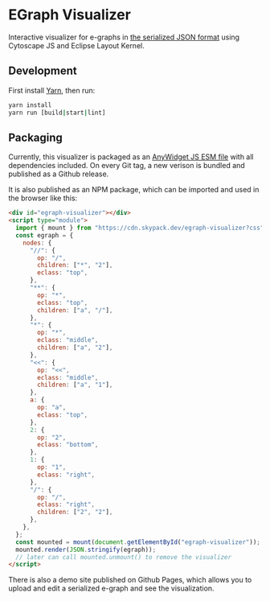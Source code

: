 # EGraph Visualizer

Interactive visualizer for e-graphs in [the serialized JSON format](https://github.com/egraphs-good/egraph-serialize/)
using Cytoscape JS and Eclipse Layout Kernel.

## Development

First install [Yarn](https://yarnpkg.com/getting-started/install), then run:

```sh
yarn install
yarn run [build|start|lint]
```

## Packaging

Currently, this visualizer is packaged as an [AnyWidget JS ESM file](https://anywidget.dev/) with all dependencies included.
On every Git tag, a new verison is bundled and published as a Github release.

It is also published as an NPM package, which can be imported and used in the browser like this:

```html
<div id="egraph-visualizer"></div>
<script type="module">
  import { mount } from "https://cdn.skypack.dev/egraph-visualizer?css";
  const egraph = {
    nodes: {
      "//": {
        op: "/",
        children: ["*", "2"],
        eclass: "top",
      },
      "**": {
        op: "*",
        eclass: "top",
        children: ["a", "/"],
      },
      "*": {
        op: "*",
        eclass: "middle",
        children: ["a", "2"],
      },
      "<<": {
        op: "<<",
        eclass: "middle",
        children: ["a", "1"],
      },
      a: {
        op: "a",
        eclass: "top",
      },
      2: {
        op: "2",
        eclass: "bottom",
      },
      1: {
        op: "1",
        eclass: "right",
      },
      "/": {
        op: "/",
        eclass: "right",
        children: ["2", "2"],
      },
    },
  };
  const mounted = mount(document.getElementById("egraph-visualizer"));
  mounted.render(JSON.stringify(egraph));
  // later can call mounted.unmount() to remove the visualizer
</script>
```

There is also a demo site published on Github Pages, which allows you to upload and edit a serialized e-graph and see
the visualization.
